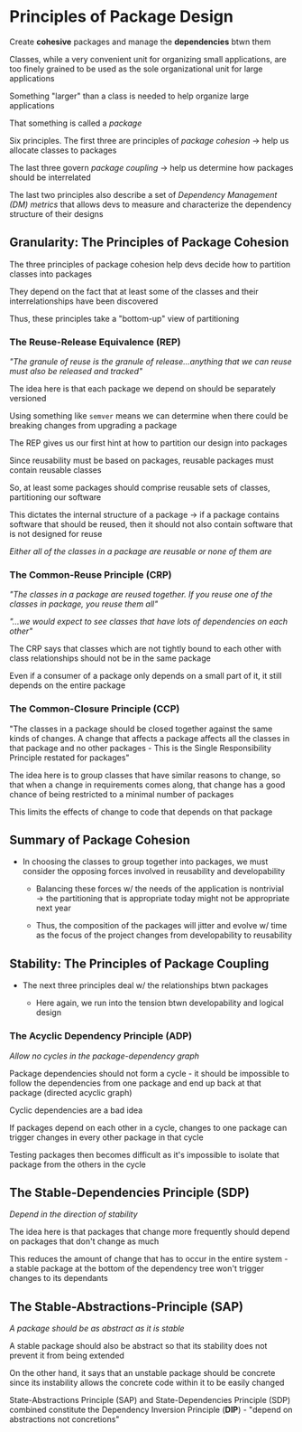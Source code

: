 # Principles of Package Design

Create **cohesive** packages and manage the **dependencies** btwn them

Classes, while a very convenient unit for organizing small applications, are too finely grained to be used as the sole organizational unit for large applications

Something "larger" than a class is needed to help organize large applications

That something is called a *package*

Six principles. The first three are principles of *package cohesion* → help us allocate classes to packages

The last three govern *package coupling* → help us determine how packages should be interrelated

The last two principles also describe a set of *Dependency Management (DM) metrics* that allows devs to measure and characterize the dependency structure of their designs

## Granularity: The Principles of Package Cohesion

The three principles of package cohesion help devs decide how to partition classes into packages

They depend on the fact that at least some of the classes and their interrelationships have been discovered

Thus, these principles take a "bottom-up" view of partitioning

### The Reuse-Release Equivalence (REP)

*"The granule of reuse is the granule of release...anything that we can reuse must also be released and tracked"*

The idea here is that each package we depend on should be separately versioned

Using something like `semver` means we can determine when there could be breaking changes from upgrading a package

The REP gives us our first hint at how to partition our design into packages

Since reusability must be based on packages, reusable packages must contain reusable classes

So, at least some packages should comprise reusable sets of classes, partitioning our software

This dictates the internal structure of a package → if a package contains software that should be reused, then it should not also contain software that is not designed for reuse

*Either all of the classes in a package are reusable or none of them are*

### The Common-Reuse Principle (CRP)

*"The classes in a package are reused together. If you reuse one of the classes in package, you reuse them all"*

*"...we would expect to see classes that have lots of dependencies on each other"*

The CRP says that classes which are not tightly bound to each other with class relationships should not be in the same package

Even if a consumer of a package only depends on a small part of it, it still depends on the entire package

### The Common-Closure Principle (CCP)

"The classes in a package should be closed together against the same kinds of changes. A change that affects a package affects all the classes in that package and no other packages - This is the Single Responsibility Principle restated for packages"

The idea here is to group classes that have similar reasons to change, so that when a change in requirements comes along, that change has a good chance of being restricted to a minimal number of packages

This limits the effects of change to code that depends on that package

## Summary of Package Cohesion

* In choosing the classes to group together into packages, we must consider the opposing forces involved in reusability and developability

    * Balancing these forces w/ the needs of the application is nontrivial → the partitioning that is appropriate today might not be appropriate next year

    * Thus, the composition of the packages will jitter and evolve w/ time as the focus of the project changes from developability to reusability

## Stability: The Principles of Package Coupling

* The next three principles deal w/ the relationships btwn packages

    * Here again, we run into the tension btwn developability and logical design

### The Acyclic Dependency Principle (ADP)

*Allow no cycles in the package-dependency graph*

Package dependencies should not form a cycle - it should be impossible to follow the dependencies from one package and end up back at that package (directed acyclic graph)

Cyclic dependencies are a bad idea

If packages depend on each other in a cycle, changes to one package can trigger changes in every other package in that cycle

Testing packages then becomes difficult as it's impossible to isolate that package from the others in the cycle

## The Stable-Dependencies Principle (SDP)

*Depend in the direction of stability*

The idea here is that packages that change more frequently should depend on packages that don't change as much

This reduces the amount of change that has to occur in the entire system - a stable package at the bottom of the dependency tree won't trigger changes to its dependants

## The Stable-Abstractions-Principle (SAP)

*A package should be as abstract as it is stable*

A stable package should also be abstract so that its stability does not prevent it from being extended

On the other hand, it says that an unstable package should be concrete since its instability allows the concrete code within it to be easily changed

State-Abstractions Principle (SAP) and State-Dependencies Principle (SDP) combined constitute the Dependency Inversion Principle (**DIP**) - "depend on abstractions not concretions"
